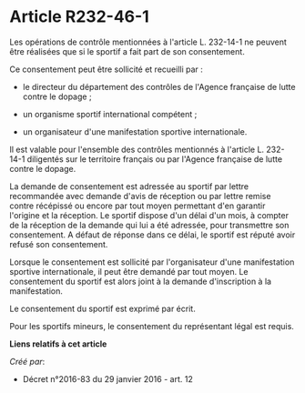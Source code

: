 # Article R232-46-1

Les opérations de contrôle mentionnées à l'article L. 232-14-1 ne peuvent être réalisées que si le sportif a fait part de son
consentement. 

Ce consentement peut être sollicité et recueilli par : 

- le directeur du département des contrôles de l'Agence française de lutte contre le dopage ; 

- un organisme sportif international compétent ; 

- un organisateur d'une manifestation sportive internationale. 

Il est valable pour l'ensemble des contrôles mentionnés à l'article L. 232-14-1 diligentés sur le territoire français ou par
l'Agence française de lutte contre le dopage. 

La demande de consentement est adressée au sportif par lettre recommandée avec demande d'avis de réception ou par lettre
remise contre récépissé ou encore par tout moyen permettant d'en garantir l'origine et la réception. Le sportif dispose d'un
délai d'un mois, à compter de la réception de la demande qui lui a été adressée, pour transmettre son consentement. A défaut
de réponse dans ce délai, le sportif est réputé avoir refusé son consentement. 

Lorsque le consentement est sollicité par l'organisateur d'une manifestation sportive internationale, il peut être demandé
par tout moyen. Le consentement du sportif est alors joint à la demande d'inscription à la manifestation. 

Le consentement du sportif est exprimé par écrit. 

Pour les sportifs mineurs, le consentement du représentant légal est requis.

**Liens relatifs à cet article**

_Créé par_:

  - Décret n°2016-83 du 29 janvier 2016 - art. 12
